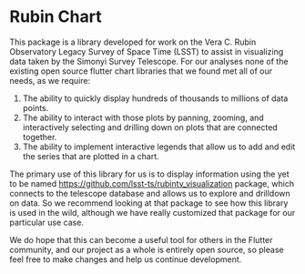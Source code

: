 # Rubin Chart

This package is a library developed for work on the Vera C. Rubin Observatory Legacy Survey of Space Time (LSST) to assist in visualizing data taken by the Simonyi Survey Telescope.
For our analyses none of the existing open source flutter chart libraries that we found met all of our needs, as we require:

1. The ability to quickly display hundreds of thousands to millions of data points.
2. The ability to interact with those plots by panning, zooming, and interactively selecting and drilling down on plots that are connected together.
3. The ability to implement interactive legends that allow us to add and edit the series that are plotted in a chart.

The primary use of this library for us is to display information using the yet to be named https://github.com/lsst-ts/rubintv_visualization package, which connects to the telescope database and allows us to explore and drilldown on data.
So we recommend looking at that package to see how this library is used in the wild, although we have really customized that package for our particular use case.

We do hope that this can become a useful tool for others in the Flutter community, and our project as a whole is entirely open source, so please feel free to make changes and help us continue development.
